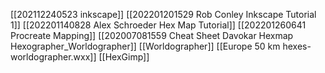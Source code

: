 [[202112240523 inkscape]]
[[202201201529 Rob Conley Inkscape Tutorial 1]]
[[202201140828 Alex Schroeder Hex Map Tutorial]]
[[202201260641 Procreate Mapping]]
[[202007081559 Cheat Sheet Davokar Hexmap Hexographer_Worldographer]]
[[Worldographer]]
[[Europe 50 km hexes-worldographer.wxx]]
[[HexGimp]]